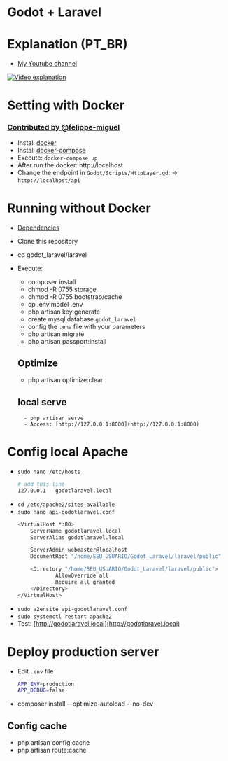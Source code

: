 # Godot + Laravel

# Explanation (PT_BR)
- [My Youtube channel](https://youtu.be/eSmhLndmim4)

[![Video explanation](https://img.youtube.com/vi/eSmhLndmim4/0.jpg)](https://www.youtube.com/watch?v=eSmhLndmim4)

# Setting with Docker
### [Contributed by @felippe-miguel](https://github.com/felippe-miguel)
- Install [docker](https://docs.docker.com/engine/install/ubuntu/)
- Install [docker-compose](https://docs.docker.com/compose/install/)
- Execute: ```docker-compose up```
- After run the docker: http://localhost
- Change the endpoint in ```Godot/Scripts/HttpLayer.gd```: -> ```http://localhost/api```

# Running without Docker
- [Dependencies](DEPENDENCIES.md)
- Clone this repository
- cd godot_laravel/laravel
- Execute:
    - composer install
    - chmod -R 0755 storage
    - chmod -R 0755 bootstrap/cache
    - cp .env.model .env
    - php artisan key:generate
    - create mysql database ```godot_laravel```
    - config the ```.env``` file with your parameters
    - php artisan migrate
    - php artisan passport:install

    ## Optimize
    - php artisan optimize:clear

    ## local serve
        - php artisan serve
        - Access: [http://127.0.0.1:8000](http://127.0.0.1:8000)

# Config local Apache
- ```sudo nano /etc/hosts```
    ```bash
    # add this line
    127.0.0.1   godotlaravel.local
    ```
- ```cd /etc/apache2/sites-available```
- ```sudo nano api-godotlaravel.conf```
    ```bash
    <VirtualHost *:80>
        ServerName godotlaravel.local
        ServerAlias godotlaravel.local

        ServerAdmin webmaster@localhost
        DocumentRoot "/home/SEU_USUARIO/Godot_Laravel/laravel/public"

        <Directory "/home/SEU_USUARIO/Godot_Laravel/laravel/public">
                AllowOverride all
                Require all granted
        </Directory>
    </VirtualHost>
    ```
- ```sudo a2ensite api-godotlaravel.conf```
- ```sudo systemctl restart apache2```
- Test: [http://godotlaravel.local](http://godotlaravel.local)

# Deploy production server
- Edit ```.env``` file
    ```bash
    APP_ENV=production
    APP_DEBUG=false
    ```
- composer install --optimize-autoload --no-dev

## Config cache
- php artisan config:cache
- php artisan route:cache